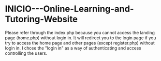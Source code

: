 # INICIO---Online-Learning-and-Tutoring-Website

Please refer through the index.php because you cannot access the landing page (home.php) without login in. 
It will redirect you to the login page if you try to access the home page and other pages (except register.php) without login in. I chose the "login in" as a way of authenticating and access controlling the users.
